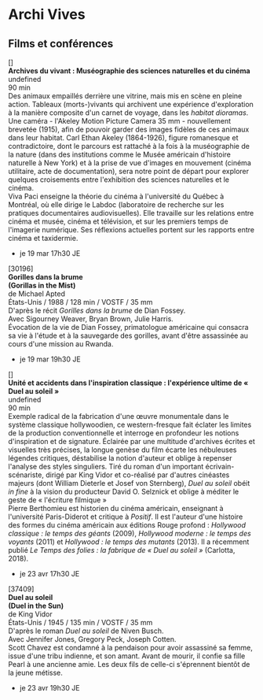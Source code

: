 # Archi Vives

## Films et conférences

[]  
**Archives du vivant : Muséographie des sciences naturelles et du cinéma**  
undefined  
90 min  
Des animaux empaillés derrière une vitrine, mais mis en scène en pleine action. Tableaux (morts-)vivants qui archivent une expérience d'exploration à la manière composite d'un carnet de voyage, dans les _habitat dioramas_. Une caméra - l'Akeley Motion Picture Camera 35 mm - nouvellement brevetée (1915), afin de pouvoir garder des images fidèles de ces animaux dans leur habitat. Carl Ethan Akeley (1864-1926), figure romanesque et contradictoire, dont le parcours est rattaché à la fois à la muséographie de la nature (dans des institutions comme le Musée américain d'histoire naturelle à New York) et à la prise de vue d'images en mouvement (cinéma utilitaire, acte de documentation), sera notre point de départ pour explorer quelques croisements entre l'exhibition des sciences naturelles et le cinéma.  
Viva Paci enseigne la théorie du cinéma à l'université du Québec à Montréal, où elle dirige le Labdoc (laboratoire de recherche sur les pratiques documentaires audiovisuelles). Elle travaille sur les relations entre cinéma et musée, cinéma et télévision, et sur les premiers temps de l'imagerie numérique. Ses réflexions actuelles portent sur les rapports entre cinéma et taxidermie.

- je 19 mar 17h30 JE

[30196]  
**Gorilles dans la brume**  
**(Gorillas in the Mist)**  
de Michael Apted  
États-Unis / 1988 / 128 min / VOSTF / 35 mm  
D'après le récit _Gorilles dans la brume_ de Dian Fossey.  
Avec Sigourney Weaver, Bryan Brown, Julie Harris.  
Évocation de la vie de Dian Fossey, primatologue américaine qui consacra sa vie à l'étude et à la sauvegarde des gorilles, avant d'être assassinée au cours d'une mission au Rwanda.

- je 19 mar 19h30 JE

[]  
**Unité et accidents dans l'inspiration classique : l'expérience ultime de « Duel au soleil »**  
undefined  
90 min  
Exemple radical de la fabrication d'une œuvre monumentale dans le système classique hollywoodien, ce western-fresque fait éclater les limites de la production conventionnelle et interroge en profondeur les notions d'inspiration et de signature. Éclairée par une multitude d'archives écrites et visuelles très précises, la longue genèse du film écarte les nébuleuses légendes critiques, déstabilise la notion d'auteur et oblige à repenser l'analyse des styles singuliers. Tiré du roman d'un important écrivain-scénariste, dirigé par King Vidor et co-réalisé par d'autres cinéastes majeurs (dont William Dieterle et Josef von Sternberg), _Duel au soleil_ obéit _in fine_ à la vision du producteur David O. Selznick et oblige à méditer le geste de « l'écriture filmique »  
Pierre Berthomieu est historien du cinéma américain, enseignant à l'université Paris-Diderot et critique à _Positif_. Il est l'auteur d'une histoire des formes du cinéma américain aux éditions Rouge profond : _Hollywood classique : le temps des géants_ (2009), _Hollywood moderne : le temps des voyants_ (2011) et _Hollywood : le temps des mutants_ (2013). Il a récemment publié _Le Temps des folies : la fabrique de « Duel au soleil »_ (Carlotta, 2018).

- je 23 avr 17h30 JE

[37409]  
**Duel au soleil**  
**(Duel in the Sun)**  
de King Vidor  
États-Unis / 1945 / 135 min / VOSTF / 35 mm  
D'après le roman _Duel au soleil_ de Niven Busch.  
Avec Jennifer Jones, Gregory Peck, Joseph Cotten.  
Scott Chavez est condamné à la pendaison pour avoir assassiné sa femme, issue d'une tribu indienne, et son amant. Avant de mourir, il confie sa fille Pearl à une ancienne amie. Les deux fils de celle-ci s'éprennent bientôt de la jeune métisse.

- je 23 avr 19h30 JE

